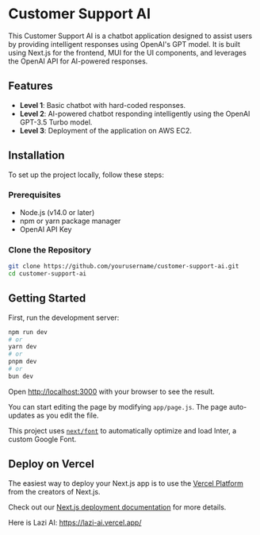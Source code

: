 # Customer Support AI

This Customer Support AI is a chatbot application designed to assist users by providing intelligent responses using OpenAI's GPT model. It is built using Next.js for the frontend, MUI for the UI components, and leverages the OpenAI API for AI-powered responses.

## Features

- **Level 1**: Basic chatbot with hard-coded responses.
- **Level 2**: AI-powered chatbot responding intelligently using the OpenAI GPT-3.5 Turbo model.
- **Level 3**: Deployment of the application on AWS EC2.

## Installation

To set up the project locally, follow these steps:

### Prerequisites

- Node.js (v14.0 or later)
- npm or yarn package manager
- OpenAI API Key

### Clone the Repository

```bash
git clone https://github.com/yourusername/customer-support-ai.git
cd customer-support-ai
```

## Getting Started

First, run the development server:

```bash
npm run dev
# or
yarn dev
# or
pnpm dev
# or
bun dev
```

Open [http://localhost:3000](http://localhost:3000) with your browser to see the result.

You can start editing the page by modifying `app/page.js`. The page auto-updates as you edit the file.

This project uses [`next/font`](https://nextjs.org/docs/basic-features/font-optimization) to automatically optimize and load Inter, a custom Google Font.

## Deploy on Vercel

The easiest way to deploy your Next.js app is to use the [Vercel Platform](https://vercel.com/new?utm_medium=default-template&filter=next.js&utm_source=create-next-app&utm_campaign=create-next-app-readme) from the creators of Next.js.

Check out our [Next.js deployment documentation](https://nextjs.org/docs/deployment) for more details.

Here is Lazi AI: https://lazi-ai.vercel.app/
